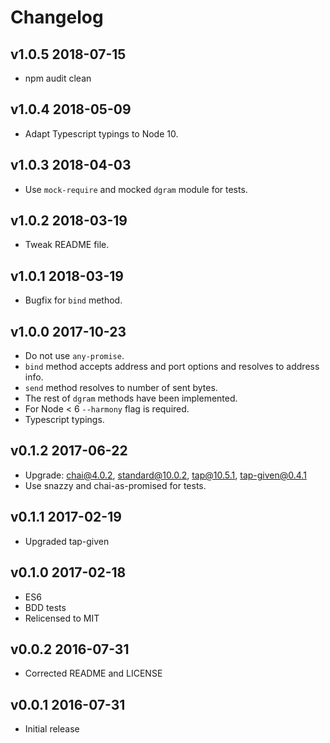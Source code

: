 # Changelog

## v1.0.5 2018-07-15

* npm audit clean

## v1.0.4 2018-05-09

* Adapt Typescript typings to Node 10.

## v1.0.3 2018-04-03

* Use `mock-require` and mocked `dgram` module for tests.

## v1.0.2 2018-03-19

* Tweak README file.

## v1.0.1 2018-03-19

* Bugfix for `bind` method.

## v1.0.0 2017-10-23

* Do not use `any-promise`.
* `bind` method accepts address and port options and resolves to address info.
* `send` method resolves to number of sent bytes.
* The rest of `dgram` methods have been implemented.
* For Node < 6 `--harmony` flag is required.
* Typescript typings.

## v0.1.2 2017-06-22

* Upgrade: chai@4.0.2, standard@10.0.2, tap@10.5.1, tap-given@0.4.1
* Use snazzy and chai-as-promised for tests.

## v0.1.1 2017-02-19

* Upgraded tap-given

## v0.1.0 2017-02-18

* ES6
* BDD tests
* Relicensed to MIT

## v0.0.2 2016-07-31

* Corrected README and LICENSE

## v0.0.1 2016-07-31

* Initial release
